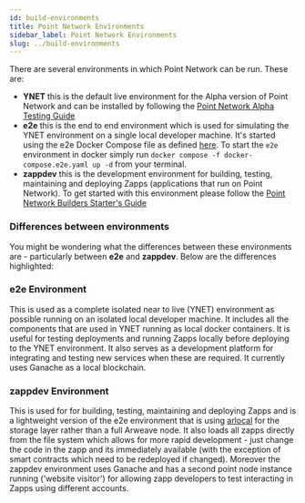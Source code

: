 ```yaml
---
id: build-environments
title: Point Network Environments
sidebar_label: Point Network Environments
slug: ../build-environments
---
```


There are several environments in which Point Network can be run. These are:

* **YNET** this is the default live environment for the Alpha version of Point Network and can be installed by following the [Point Network Alpha Testing Guide](https://github.com/pointnetwork/pointnetwork-dashboard/blob/main/ALPHA.md)
* **e2e** this is the end to end environment which is used for simulating the YNET environment on a single local developer machine. It's started using the e2e Docker Compose file as defined [here](https://github.com/pointnetwork/pointnetwork/blob/develop/docker-compose.e2e.yaml). To start the `e2e` environment in docker simply run `docker compose -f docker-compose.e2e.yaml up -d` from your terminal.
* **zappdev** this is the development environment for building, testing, maintaining and deploying Zapps (applications that run on Point Network). To get started with this environment please follow the [Point Network Builders Starter's Guide](./build-zapp-dev-environment-direct-install.md)

### Differences between environments

You might be wondering what the differences between these environments are - particularly between **e2e** and **zappdev**. Below are the differences highlighted:

### e2e Environment

This is used as a complete isolated near to live (YNET) environment as possible running on an isolated local developer machine. It includes all the components that are used in YNET running as local docker containers. It is useful for testing deployments and running Zapps locally before deploying to the YNET environment. It also serves as a development platform for integrating and testing new services when these are required. It currently uses Ganache as a local blockchain.

### zappdev Environment

This is used for for building, testing, maintaining and deploying Zapps and is a lightweight version of the e2e environment that is using [arlocal](https://github.com/textury/arlocal) for the storage layer rather than a full Arweave node. It also loads all zapps directly from the file system which allows for more rapid development - just change the code in the zapp and its immediately available (with the exception of smart contracts which need to be redeployed if changed). Moreover the zappdev environment uses Ganache and has a second point node instance running ('website visitor') for allowing zapp developers to test interacting in Zapps using different accounts.
